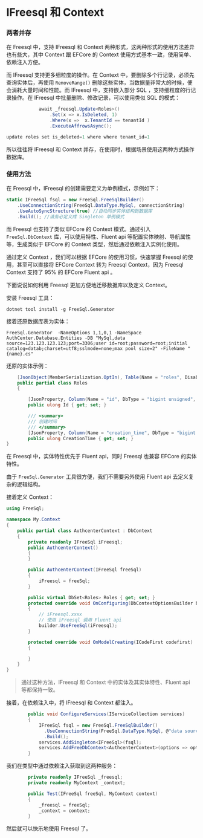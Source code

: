 # IFreesql 和 Context

### 两者并存

在 Freesql 中，支持 IFreesql 和 Context 两种形式，这两种形式的使用方法差异也有些大，其中 Context 跟 EFCore 的 Context 使用方式基本一致，使用简单、依赖注入方便。

而 IFreesql 支持更多细粒度的操作。在 Context 中，要删除多个行记录，必须先查询实体后，再使用 `RemoveRange()` 删除这些实体，当数据量非常大的时候，便会消耗大量时间和性能。而 IFreesql 中，支持嵌入部分 SQL ，支持细粒度的行记录操作。在 IFreesql 中批量删除、修改记录，可以使用类似 SQL 的模式：

```csharp
            await _freesql.Update<Roles>()
                .Set(x => x.IsDeleted, 1)
                .Where(x =>  x.TenantId == tenantId )
                .ExecuteAffrowsAsync();

update roles set is_deleted=1 where where tenant_id=1
```

所以往往将 IFreesql 和 Context 并存，在使用时，根据场景使用这两种方式操作数据库。

### 使用方法

在 Freesql 中，IFreesql 的创建需要定义为单例模式，示例如下：

```csharp
static IFreeSql fsql = new FreeSql.FreeSqlBuilder()
    .UseConnectionString(FreeSql.DataType.MySql, connectionString)
    .UseAutoSyncStructure(true) //自动同步实体结构到数据库
    .Build(); //请务必定义成 Singleton 单例模式
```

而 Freesql 也支持了类似 EFCore 的 Context 模式。通过引入 `FreeSql.DbContext` 库，可以使用特性、Fluent api 等配置实体映射、导航属性等，生成类似于 EFCore 的 Context 类型，然后通过依赖注入实例化使用。

通过定义 Context ，我们可以根据 EFCore 的使用习惯，快速掌握 Freesql 的使用，甚至可以直接将 EFCore Context 转为 Freesql Context，因为 Freesql Context 支持了 95% 的 EFCore Fluent api 。

下面说说如何利用 Freesql 更加方便地迁移数据库以及定义 Context。

安装 Freesql 工具：

```shell
dotnet tool install -g FreeSql.Generator
```

接着还原数据库表为实体：

```shell
FreeSql.Generator  -NameOptions 1,1,0,1 -NameSpace AuthCenter.Database.Entities -DB "MySql,data source=123.123.123.123;port=3306;user id=root;password=root;initial catalog=datab;charset=utf8;sslmode=none;max pool size=2" -FileName "{name}.cs"
```

还原的实体示例：

```csharp
	[JsonObject(MemberSerialization.OptIn), Table(Name = "roles", DisableSyncStructure = true)]
	public partial class Roles
	{

		[JsonProperty, Column(Name = "id", DbType = "bigint unsigned", IsPrimary = true)]
		public ulong Id { get; set; }

		/// <summary>
		/// 创建时间
		/// </summary>
		[JsonProperty, Column(Name = "creation_time", DbType = "bigint unsigned")]
		public ulong CreationTime { get; set; }
}
```

在 Freesql 中，实体特性优先于 Fluent api，同时 Freesql 也兼容 EFCore 的实体特性。

由于 `FreeSql.Generator` 工具很方便，我们不需要另外使用 Fluent api 去定义复杂的逻辑结构。

接着定义 Context：

```csharp
using FreeSql;

namespace My.Context
{
    public partial class AuthcenterContext : DbContext
    {
        private readonly IFreeSql iFreesql;
        public AuthcenterContext()
        {
        }

        public AuthcenterContext(IFreeSql freeSql)
        {
            iFreesql = freeSql;
        }

        public virtual DbSet<Roles> Roles { get; set; }
        protected override void OnConfiguring(DbContextOptionsBuilder builder)
        {
            // iFreesql.xxxx
            // 使用 iFreesql 调用 Fluent api
            builder.UseFreeSql(iFreesql);
        }

        protected override void OnModelCreating(ICodeFirst codefirst)
        {

        }
    }
}
```

> 通过这种方法，IFreesql 和 Context 中的实体及其实体特性、Fluent api 等都保持一致。

接着，在依赖注入中，将 IFreesql 和 Context 都注入。

```csharp
        public void ConfigureServices(IServiceCollection services)
        {
            IFreeSql fsql = new FreeSql.FreeSqlBuilder()
              .UseConnectionString(FreeSql.DataType.MySql, @"data source=123.123.123.123;port=3306;user id=root;password=root;initial catalog=authcenter;charset=utf8")
              .Build();
            services.AddSingleton<IFreeSql>(fsql);
            services.AddFreeDbContext<AuthcenterContext>(options => options.UseFreeSql(fsql));
        }
```

我们在类型中通过依赖注入获取到这两种服务：

```csharp
        private readonly IFreeSql _freesql;
        private readonly MyContext _context;

        public Test(IFreeSql freeSql, MyContext context)
        {
            _freesql = freeSql;
            _context = context;
        }
```

然后就可以快乐地使用 Freesql 了。

